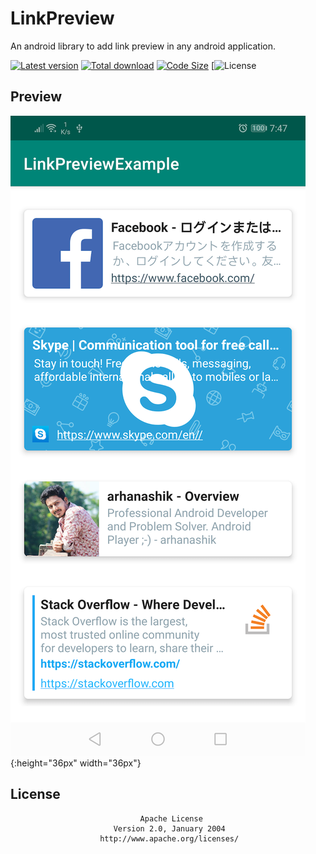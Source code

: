 # LinkPreview

An android library to add link preview in any android application.

[![Latest version](https://jitpack.io/v/arhanashik/LinkPreview.svg)](https://jitpack.io/#arhanashik/LinkPreview)
[![Total download](https://img.shields.io/github/downloads/arhanashik/LinkPreview/total.svg)]()
[![Code Size](https://img.shields.io/github/languages/code-size/arhanashik/LinkPreview)]()
[![License](https://img.shields.io/github/license/arhanashik/LinkPreview)

## Preview
![Screen Shot](app/sampledata/screenshot.png){:height="36px" width="36px"}

## License
                                 Apache License
                           Version 2.0, January 2004
                        http://www.apache.org/licenses/